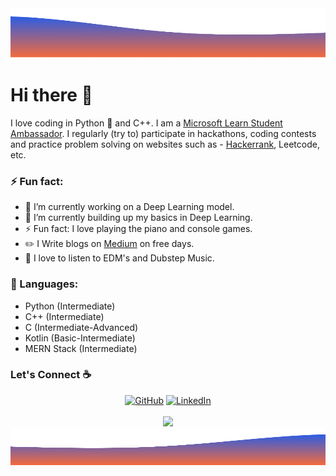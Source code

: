 <div align="center">
	<img src="./Wave_Headers.png" width="100%" height="80px"/>
</div>

# Hi there 👋

I love coding in Python :snake: and C++. I am a [Microsoft Learn Student Ambassador](https://studentambassadors.microsoft.com/en-US/profile/157076). I regularly (try to) participate in hackathons, coding contests and practice problem solving on websites such as - [Hackerrank](https://www.hackerrank.com/mkbiswas_784), Leetcode, etc.

### ⚡ Fun fact:

- 🔭 I’m currently working on a Deep Learning model.
- 🌱 I’m currently building up my basics in Deep Learning.
- ⚡ Fun fact: I love playing the piano and console games.
- :pencil2: I Write blogs on [Medium](https://medium.com/@manab_biswas) on free days.
- :musical_note: I love to listen to EDM's and Dubstep Music.

 ### 🧰 Languages:

- Python (Intermediate)         
- C++ (Intermediate)
- C (Intermediate-Advanced)
- Kotlin (Basic-Intermediate)
- MERN Stack (Intermediate)

### Let's Connect :coffee:
<p align="center">
	<a href="https://github.com/manab-kb"><img src="https://img.icons8.com/bubbles/50/000000/github.png" alt="GitHub"/></a>
	<a href="https://www.linkedin.com/in/manabkb"><img src="https://img.icons8.com/bubbles/50/000000/linkedin.png" alt="LinkedIn"/></a>
	<br/><br/>
	<img src="https://github-readme-stats.vercel.app/api?username=manab-kb&show_icons=true&theme=tokyonight" />
	<img src="./Wave_Bottom.png" width="100%" height="60px"/>
</p>
